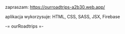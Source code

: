 zapraszam: https://ourroadtrips-a2b30.web.app/

aplikacja wykorzysuje:
HTML, CSS, SASS, JSX, Firebase

-= ourRoadtrips =-







